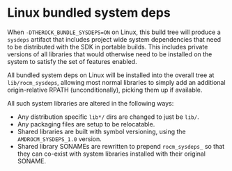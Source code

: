 # Linux bundled system deps

When `-DTHEROCK_BUNDLE_SYSDEPS=ON` on Linux, this build tree will produce a
`sysdeps` artifact that includes project wide system dependencies that need
to be distributed with the SDK in portable builds. This includes private
versions of all libraries that would otherwise need to be installed on the
system to satisfy the set of features enabled.

All bundled system deps on Linux will be installed into the overall tree at
`lib/rocm_sysdeps`, allowing most normal libraries to simply add an additional
origin-relative RPATH (unconditionally), picking them up if available.

All such system libraries are altered in the following ways:

- Any distribution specific `lib*/` dirs are changed to just be `lib/`.
- Any packaging files are setup to be relocatable.
- Shared libraries are built with symbol versioning, using the
  `AMDROCM_SYSDEPS_1.0` version.
- Shared library SONAMEs are rewritten to prepend `rocm_sysdeps_` so that they
  can co-exist with system libraries installed with their original SONAME.

